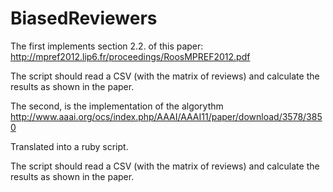 # BiasedReviewers

The first implements section 2.2. of this paper:
http://mpref2012.lip6.fr/proceedings/RoosMPREF2012.pdf

The script should read a CSV (with the matrix of reviews) and calculate the results as shown in the paper.

The second, is the implementation of the algorythm
http://www.aaai.org/ocs/index.php/AAAI/AAAI11/paper/download/3578/3850

Translated into a ruby script.

The script should read a CSV (with the matrix of reviews) and calculate the results as shown in the paper.
